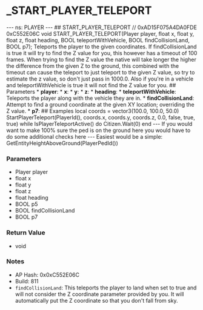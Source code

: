 # _START_PLAYER_TELEPORT

--- ns: PLAYER --- ## START_PLAYER_TELEPORT  // 0xAD15F075A4DA0FDE 0xC552E06C void START_PLAYER_TELEPORT(Player player, float x, float y, float z, float heading, BOOL teleportWithVehicle, BOOL findCollisionLand, BOOL p7);  Teleports the player to the given coordinates.  If findCollisionLand is true it will try to find the Z value for you, this however has a timeout of 100 frames.  When trying to find the Z value the native will take longer the higher the difference from the given Z to the ground, this combined with the timeout can cause the teleport to just teleport to the given Z value, so try to estimate the z value, so don't just pass in 1000.0.  Also if you're in a vehicle and teleportWithVehicle is true it will not find the Z value for you.  ## Parameters * **player**: * **x**: * **y**: * **z**: * **heading**: * **teleportWithVehicle**: Teleports the player along with the vehicle they are in. * **findCollisionLand**: Attempt to find a ground coordinate at the given XY location; overriding the Z value. * **p7**:  ## Examples  local coords = vector3(100.0, 100.0, 50.0) StartPlayerTeleport(PlayerId(), coords.x, coords.y, coords.z, 0.0, false, true, true)  while IsPlayerTeleportActive() do Citizen.Wait(0) end  --- If you would want to make 100% sure the ped is on the ground here you would have to do some additional checks here --- Easiest would be a simple: GetEntityHeightAboveGround(PlayerPedId())

### Parameters
* Player player
* float x
* float y
* float z
* float heading
* BOOL p5
* BOOL findCollisionLand
* BOOL p7

### Return Value
* void

### Notes
* AP Hash: 0x0xC552E06C
* Build: 811
* `findCollisionLand`: This teleports the player to land when set to true and will not consider the Z coordinate parameter provided by you. It will automatically put the Z coordinate so that you don't fall from sky.

